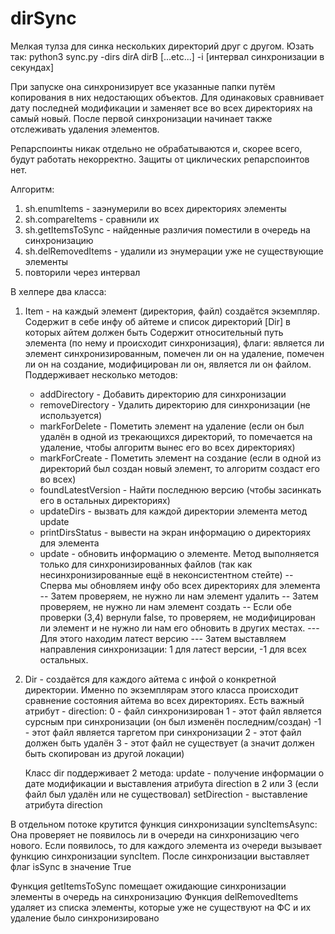 # dirSync

Мелкая тулза для синка нескольких директорий друг с другом. Юзать так:
python3 sync.py -dirs dirA dirB [...etc...] -i  [интервал синхронизации в секундах]

При запуске она синхронизирует все указанные папки путём копирования в них недостающих объектов.
Для одинаковых сравнивает дату последней модификации и заменяет все во всех директориях на самый новый.
После первой синхронизации начинает также отслеживать удаления элементов.

Репарспоинты никак отдельно не обрабатываются и, скорее всего, будут работать некорректно. Защиты от циклических репарспоинтов нет.

Алгоритм:
1. sh.enumItems - заэнумерили во всех директориях элементы
2. sh.compareItems - сравнили их
3. sh.getItemsToSync - найденные различия поместили в очередь на синхронизацию
4. sh.delRemovedItems - удалили из энумерации уже не существующие элементы
5. повторили через интервал

В хелпере два класса:
1. Item - на каждый элемент (директория, файл) создаётся экземпляр. Содержит в себе инфу об айтеме и список директорий [Dir] в которых айтем должен быть
  Содержит относительный путь элемента (по нему и происходит синхронизация), флаги: является ли элемент синхронизированным, помечен ли он на удаление, помечен ли он на создание, модифицирован ли он, является ли он файлом.
  Поддерживает несколько методов:
    - addDirectory - Добавить директорию для синхронизации
    - removeDirectory - Удалить директорию для синхронизации (не используется)
    - markForDelete - Пометить элемент на удаление (если он был удалён в одной из трекающихся директорий, то помечается на удаление, чтобы алгоритм вынес его во всех директориях)
    - markForCreate - Пометить элемент на создание (если в одной из директорий был создан новый элемент, то алгоритм создаст его во всех)
    - foundLatestVersion - Найти последнюю версию (чтобы засинкать его в остальных директориях)
    - updateDirs - вызвать для каждой директории элемента метод update
    - printDirsStatus - вывести на экран информацию о директориях для элемента
    - update - обновить информацию о элементе. Метод выполняется только для синхронизированных файлов (так как несинхронизированные ещё в неконсистентном стейте)
    -- Сперва мы обновляем инфу обо всех директориях для элемента
    -- Затем проверяем, не нужно ли нам элемент удалить
    -- Затем проверяем, не нужно ли нам элемент создать
    -- Если обе проверки (3,4) вернули false, то проверяем, не модифицирован ли элемент и не нужно ли нам его обновить в других местах.
    --- Для этого находим латест версию
    --- Затем выставляем направления синхронизации: 1 для латест версии, -1 для всех остальных.

2. Dir - создаётся для каждого айтема с инфой о конкретной директории. Именно по экземплярам этого класса происходит сравнение состояния айтема во всех директориях.
  Есть важный атрибут - direction:
    0 - файл синхронизирован
    1 - этот файл является сурсным при синхронизации (он был изменён последним/создан)
    -1 - этот файл является таргетом при синхронизации
    2 - этот файл должен быть удалён
    3 - этот файл не существует (а значит должен быть скопирован из другой локации)

   Класс dir поддерживает 2 метода:
    update - получение информации о дате модификации и выставления атрибута direction в 2 или 3 (если файл был удалён или не существовал)
    setDirection - выставление атрибута direction

В отдельном потоке крутится функция синхронизации syncItemsAsync:
  Она проверяет не появилось ли в очереди на синхронизацию чего нового. Если появилось, то для каждого элемента из очереди вызывает функцию синхронизации syncItem. После синхронизации выставляет флаг isSync в значение True

Функция getItemsToSync помещает ожидающие синхронизации элементы в очередь на синхронизацию
Функция delRemovedItems удаляет из списка элементы, которые уже не существуют на ФС и их удаление было синхронизировано
